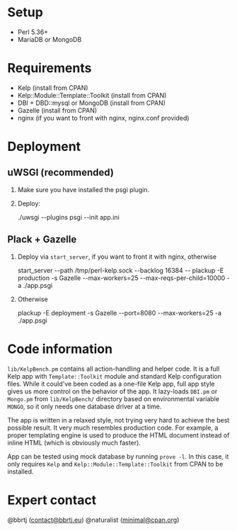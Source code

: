 # Setup

* Perl 5.36+
* MariaDB or MongoDB

# Requirements

* Kelp (install from CPAN)
* Kelp::Module::Template::Toolkit (install from CPAN)
* DBI + DBD::mysql or MongoDB (install from CPAN)
* Gazelle (install from CPAN)
* nginx (if you want to front with nginx, nginx.conf provided)

# Deployment

## uWSGI (recommended)

1. Make sure you have installed the psgi plugin.
2. Deploy:

    ./uwsgi --plugins psgi --init app.ini

## Plack + Gazelle

1. Deploy via `start_server`, if you want to front it with nginx, otherwise

    start_server --path /tmp/perl-kelp.sock --backlog 16384 -- plackup -E production -s Gazelle --max-workers=25 --max-reqs-per-child=10000 -a ./app.psgi

2. Otherwise

    plackup -E deployment -s Gazelle --port=8080 --max-workers=25 -a ./app.psgi

# Code information

`lib/KelpBench.pm` contains all action-handling and helper code. It is a full
Kelp app with `Template::Toolkit` module and standard Kelp configuration files.
While it could've been coded as a one-file Kelp app, full app style gives us
more control on the behavior of the app.  It lazy-loads `DBI.pm` or `Mongo.pm`
from `lib/KelpBench/` directory based on environmental variable `MONGO`, so it
only needs one database driver at a time.

The app is written in a relaxed style, not trying very hard to achieve the best
possible result. It very much resembles production code. For example, a proper
templating engine is used to produce the HTML document instead of inline HTML
(which is obviously much faster).

App can be tested using mock database by running `prove -l`. In this case, it
only requires `Kelp` and `Kelp::Module::Template::Toolkit` from CPAN to be
installed.

# Expert contact

@bbrtj (contact@bbrtj.eu)
@naturalist (minimal@cpan.org)

